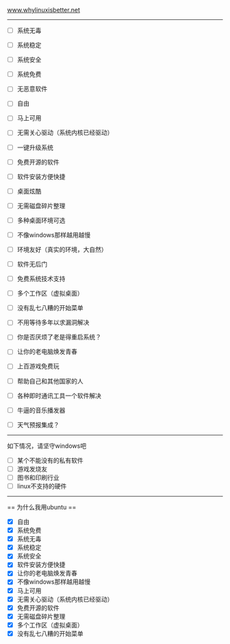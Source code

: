 www.whylinuxisbetter.net

-------------
       
- [ ] 系统无毒
- [ ] 系统稳定
- [ ] 系统安全
- [ ] 系统免费
- [ ] 无恶意软件
- [ ] 自由
- [ ] 马上可用
- [ ] 无需关心驱动（系统内核已经驱动）
- [ ] 一键升级系统
- [ ] 免费开源的软件
- [ ] 软件安装方便快捷
- [ ] 桌面炫酷
- [ ] 无需磁盘碎片整理
- [ ] 多种桌面环境可选
- [ ] 不像windows那样越用越慢
- [ ] 环境友好（真实的环境，大自然）
- [ ] 软件无后门
- [ ] 免费系统技术支持
- [ ] 多个工作区（虚拟桌面）
- [ ] 没有乱七八糟的开始菜单
- [ ] 不用等待多年以求漏洞解决
- [ ] 你是否厌烦了老是得重启系统？
- [ ] 让你的老电脑焕发青春
- [ ] 上百游戏免费玩
- [ ] 帮助自己和其他国家的人
- [ ] 各种即时通讯工具一个软件解决
- [ ] 牛逼的音乐播发器
- [ ] 天气预报集成？


----------
如下情况，请坚守windows吧

- [ ] 某个不能没有的私有软件
- [ ] 游戏发烧友
- [ ] 图书和印刷行业
- [ ] linux不支持的硬件

-------------

 == 为什么我用ubuntu ==


- [X] 自由
- [X] 系统免费
- [X] 系统无毒
- [X] 系统稳定
- [X] 系统安全
- [X] 软件安装方便快捷
- [X] 让你的老电脑焕发青春
- [X] 不像windows那样越用越慢
- [X] 马上可用
- [X] 无需关心驱动（系统内核已经驱动）
- [X] 免费开源的软件
- [X] 无需磁盘碎片整理
- [X] 多个工作区（虚拟桌面）
- [X] 没有乱七八糟的开始菜单
